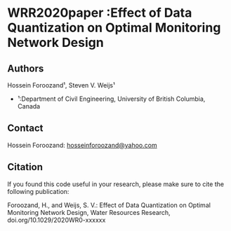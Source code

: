 # WRR2020paper :Effect of Data Quantization on Optimal Monitoring Network Design

## Authors
Hossein Foroozand¹, Steven V. Weijs¹

- ¹:Department of Civil Engineering, University of British Columbia, Canada


## Contact
Hossein Foroozand: hosseinforoozand@yahoo.com


## Citation

If you found this code useful in your research, please make sure to cite the following publication:

Foroozand, H., and Weijs, S. V.: Effect of Data Quantization on Optimal Monitoring Network Design, Water Resources Research, doi.org/10.1029/2020WR0-xxxxxx